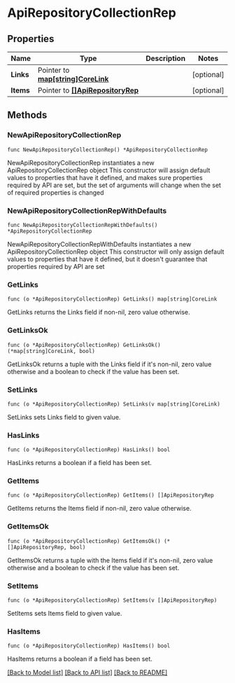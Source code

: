 # ApiRepositoryCollectionRep

## Properties

Name | Type | Description | Notes
------------ | ------------- | ------------- | -------------
**Links** | Pointer to [**map[string]CoreLink**](CoreLink.md) |  | [optional] 
**Items** | Pointer to [**[]ApiRepositoryRep**](ApiRepositoryRep.md) |  | [optional] 

## Methods

### NewApiRepositoryCollectionRep

`func NewApiRepositoryCollectionRep() *ApiRepositoryCollectionRep`

NewApiRepositoryCollectionRep instantiates a new ApiRepositoryCollectionRep object
This constructor will assign default values to properties that have it defined,
and makes sure properties required by API are set, but the set of arguments
will change when the set of required properties is changed

### NewApiRepositoryCollectionRepWithDefaults

`func NewApiRepositoryCollectionRepWithDefaults() *ApiRepositoryCollectionRep`

NewApiRepositoryCollectionRepWithDefaults instantiates a new ApiRepositoryCollectionRep object
This constructor will only assign default values to properties that have it defined,
but it doesn't guarantee that properties required by API are set

### GetLinks

`func (o *ApiRepositoryCollectionRep) GetLinks() map[string]CoreLink`

GetLinks returns the Links field if non-nil, zero value otherwise.

### GetLinksOk

`func (o *ApiRepositoryCollectionRep) GetLinksOk() (*map[string]CoreLink, bool)`

GetLinksOk returns a tuple with the Links field if it's non-nil, zero value otherwise
and a boolean to check if the value has been set.

### SetLinks

`func (o *ApiRepositoryCollectionRep) SetLinks(v map[string]CoreLink)`

SetLinks sets Links field to given value.

### HasLinks

`func (o *ApiRepositoryCollectionRep) HasLinks() bool`

HasLinks returns a boolean if a field has been set.

### GetItems

`func (o *ApiRepositoryCollectionRep) GetItems() []ApiRepositoryRep`

GetItems returns the Items field if non-nil, zero value otherwise.

### GetItemsOk

`func (o *ApiRepositoryCollectionRep) GetItemsOk() (*[]ApiRepositoryRep, bool)`

GetItemsOk returns a tuple with the Items field if it's non-nil, zero value otherwise
and a boolean to check if the value has been set.

### SetItems

`func (o *ApiRepositoryCollectionRep) SetItems(v []ApiRepositoryRep)`

SetItems sets Items field to given value.

### HasItems

`func (o *ApiRepositoryCollectionRep) HasItems() bool`

HasItems returns a boolean if a field has been set.


[[Back to Model list]](../README.md#documentation-for-models) [[Back to API list]](../README.md#documentation-for-api-endpoints) [[Back to README]](../README.md)


